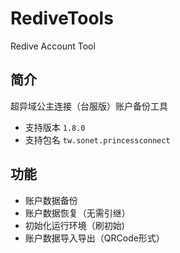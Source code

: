 # RediveTools
Redive Account Tool

## 简介
超异域公主连接（台服版）账户备份工具
* 支持版本 `1.8.0`
* 支持包名 `tw.sonet.princessconnect`

## 功能
* 账户数据备份
* 账户数据恢复（无需引继）
* 初始化运行环境（刷初始)
* 账户数据导入导出（QRCode形式）
